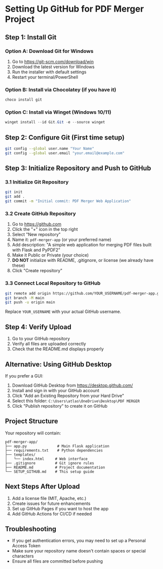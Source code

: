 # Setting Up GitHub for PDF Merger Project

## Step 1: Install Git

### Option A: Download Git for Windows
1. Go to https://git-scm.com/download/win
2. Download the latest version for Windows
3. Run the installer with default settings
4. Restart your terminal/PowerShell

### Option B: Install via Chocolatey (if you have it)
```powershell
choco install git
```

### Option C: Install via Winget (Windows 10/11)
```powershell
winget install --id Git.Git -e --source winget
```

## Step 2: Configure Git (First time setup)
```bash
git config --global user.name "Your Name"
git config --global user.email "your.email@example.com"
```

## Step 3: Initialize Repository and Push to GitHub

### 3.1 Initialize Git Repository
```bash
git init
git add .
git commit -m "Initial commit: PDF Merger Web Application"
```

### 3.2 Create GitHub Repository
1. Go to https://github.com
2. Click the "+" icon in the top right
3. Select "New repository"
4. Name it: `pdf-merger-app` (or your preferred name)
5. Add description: "A simple web application for merging PDF files built with Flask and PyPDF2"
6. Make it Public or Private (your choice)
7. **DO NOT** initialize with README, .gitignore, or license (we already have these)
8. Click "Create repository"

### 3.3 Connect Local Repository to GitHub
```bash
git remote add origin https://github.com/YOUR_USERNAME/pdf-merger-app.git
git branch -M main
git push -u origin main
```

Replace `YOUR_USERNAME` with your actual GitHub username.

## Step 4: Verify Upload
1. Go to your GitHub repository
2. Verify all files are uploaded correctly
3. Check that the README.md displays properly

## Alternative: Using GitHub Desktop
If you prefer a GUI:
1. Download GitHub Desktop from https://desktop.github.com/
2. Install and sign in with your GitHub account
3. Click "Add an Existing Repository from your Hard Drive"
4. Select this folder: `C:\Users\atlas\OneDrive\Desktop\PDF MERGER`
5. Click "Publish repository" to create it on GitHub

## Project Structure
Your repository will contain:
```
pdf-merger-app/
├── app.py              # Main Flask application
├── requirements.txt    # Python dependencies
├── templates/
│   └── index.html     # Web interface
├── .gitignore         # Git ignore rules
├── README.md          # Project documentation
└── SETUP_GITHUB.md    # This setup guide
```

## Next Steps After Upload
1. Add a license file (MIT, Apache, etc.)
2. Create issues for future enhancements
3. Set up GitHub Pages if you want to host the app
4. Add GitHub Actions for CI/CD if needed

## Troubleshooting
- If you get authentication errors, you may need to set up a Personal Access Token
- Make sure your repository name doesn't contain spaces or special characters
- Ensure all files are committed before pushing
